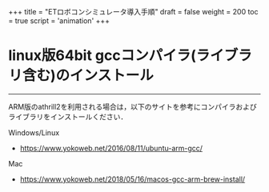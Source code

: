 +++
title = "ETロボコンシミュレータ導入手順"
draft = false
weight = 200
toc = true
script = 'animation'
+++

# linux版64bit gccコンパイラ(ライブラリ含む)のインストール

------

ARM版のathrill2を利用される場合は，以下のサイトを参考にコンパイラおよびライブラリをインストールください．

Windows/Linux

- https://www.yokoweb.net/2016/08/11/ubuntu-arm-gcc/

Mac

- https://www.yokoweb.net/2018/05/16/macos-gcc-arm-brew-install/